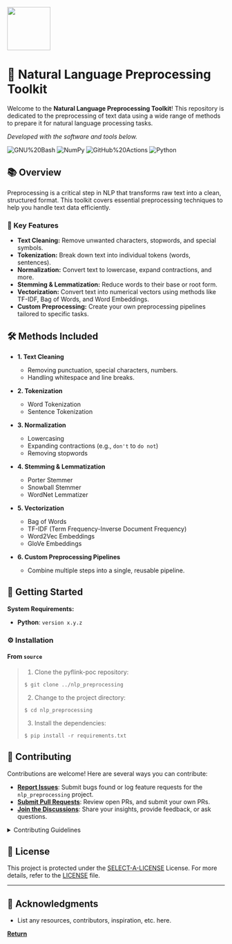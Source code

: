 <p align="left">
  <img src="https://img.freepik.com/premium-vector/pixel-art-illustration-robot-head-pixelated-robot-robot-head-icon-pixelated-game_1038602-733.jpg?w=740" width="100" />
</p>

# 🧠 Natural Language Preprocessing Toolkit

Welcome to the **Natural Language Preprocessing Toolkit**! This repository is dedicated to the preprocessing of text data using a wide range of methods to prepare it for natural language processing tasks.

<p align="left">
		<em>Developed with the software and tools below.</em>
</p>
<p align="left">
	<img src="https://img.shields.io/badge/GNU%20Bash-4EAA25.svg?style=default&logo=GNU-Bash&logoColor=white" alt="GNU%20Bash">
  <img src="https://img.shields.io/badge/NumPy-013243.svg?style=flat&logo=NumPy&logoColor=white" alt="NumPy">
  <img src="https://img.shields.io/badge/GitHub%20Actions-2088FF.svg?style=flat&logo=GitHub-Actions&logoColor=white" alt="GitHub%20Actions">
	<img src="https://img.shields.io/badge/Python-3776AB.svg?style=default&logo=Python&logoColor=white" alt="Python">
</p>

## 📚 Overview

Preprocessing is a critical step in NLP that transforms raw text into a clean, structured format. This toolkit covers essential preprocessing techniques to help you handle text data efficiently.

### 🔧 Key Features

- **Text Cleaning:** Remove unwanted characters, stopwords, and special symbols.
- **Tokenization:** Break down text into individual tokens (words, sentences).
- **Normalization:** Convert text to lowercase, expand contractions, and more.
- **Stemming & Lemmatization:** Reduce words to their base or root form.
- **Vectorization:** Convert text into numerical vectors using methods like TF-IDF, Bag of Words, and Word Embeddings.
- **Custom Preprocessing:** Create your own preprocessing pipelines tailored to specific tasks.

## 🛠️ Methods Included

- **1. Text Cleaning**
  - Removing punctuation, special characters, numbers.
  - Handling whitespace and line breaks.
  
- **2. Tokenization**
  - Word Tokenization
  - Sentence Tokenization

- **3. Normalization**
  - Lowercasing
  - Expanding contractions (e.g., `don't` to `do not`)
  - Removing stopwords

- **4. Stemming & Lemmatization**
  - Porter Stemmer
  - Snowball Stemmer
  - WordNet Lemmatizer

- **5. Vectorization**
  - Bag of Words
  - TF-IDF (Term Frequency-Inverse Document Frequency)
  - Word2Vec Embeddings
  - GloVe Embeddings

- **6. Custom Preprocessing Pipelines**
  - Combine multiple steps into a single, reusable pipeline.

## 🚀 Getting Started

**System Requirements:**

* **Python**: `version x.y.z`

### ⚙️ Installation

<h4>From <code>source</code></h4>

> 1. Clone the pyflink-poc repository:
>
> ```console
> $ git clone ../nlp_preprocessing
> ```
>
> 2. Change to the project directory:
> ```console
> $ cd nlp_preprocessing
> ```
>
> 3. Install the dependencies:
> ```console
> $ pip install -r requirements.txt
> ```

## 🤝 Contributing

Contributions are welcome! Here are several ways you can contribute:

- **[Report Issues](https://local/pyflink-poc/issues)**: Submit bugs found or log feature requests for the `nlp_preprocessing` project.
- **[Submit Pull Requests](https://local/pyflink-poc/blob/main/CONTRIBUTING.md)**: Review open PRs, and submit your own PRs.
- **[Join the Discussions](https://local/pyflink-poc/discussions)**: Share your insights, provide feedback, or ask questions.

<details closed>
<summary>Contributing Guidelines</summary>

1. **Fork the Repository**: Start by forking the project repository to your local account.
2. **Clone Locally**: Clone the forked repository to your local machine using a git client.
   ```sh
   git clone ../nlp_preprocessing
   ```
3. **Create a New Branch**: Always work on a new branch, giving it a descriptive name.
   ```sh
   git checkout -b new-feature-x
   ```
4. **Make Your Changes**: Develop and test your changes locally.
5. **Commit Your Changes**: Commit with a clear message describing your updates.
   ```sh
   git commit -m 'Implemented new feature x.'
   ```
6. **Push to local**: Push the changes to your forked repository.
   ```sh
   git push origin new-feature-x
   ```
7. **Submit a Pull Request**: Create a PR against the original project repository. Clearly describe the changes and their motivations.
8. **Review**: Once your PR is reviewed and approved, it will be merged into the main branch. Congratulations on your contribution!
</details>


## 📄 License

This project is protected under the [SELECT-A-LICENSE](https://choosealicense.com/licenses) License. For more details, refer to the [LICENSE](https://choosealicense.com/licenses/) file.

---

## 👏 Acknowledgments

- List any resources, contributors, inspiration, etc. here.

[**Return**](#-overview)
